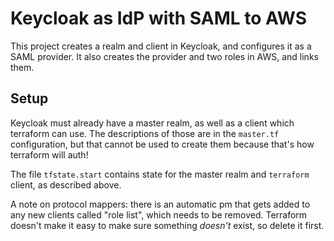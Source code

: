 Keycloak as IdP with SAML to AWS
================================

This project creates a realm and client in Keycloak, and configures it as a
SAML provider. It also creates the provider and two roles in AWS, and links
them.

## Setup

Keycloak must already have a master realm, as well as a client which terraform
can use. The descriptions of those are in the `master.tf` configuration, but
that cannot be used to create them because that's how terraform will auth!

The file `tfstate.start` contains state for the master realm and `terraform`
client, as described above.

 A note on protocol mappers: there is an automatic pm that gets added to any
 new clients called "role list", which needs to be removed. Terraform doesn't
 make it easy to make sure something _doesn't_ exist, so delete it first.
